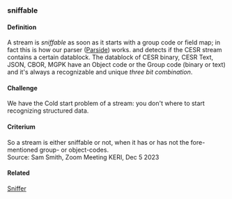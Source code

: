 ### sniffable

<h4>Definition</h4><p>A stream is <em>sniffable</em> as soon as it starts with a group code or field map; in fact this is how our parser (<a href="parside">Parside</a>) works. and detects if the CESR stream contains a certain datablock. The datablock of CESR binary, CESR Text, JSON, CBOR, MGPK have an Object code or the Group code (binary or text) and it&#39;s always a recognizable and unique <em>three bit combination</em>.</p><h4>Challenge</h4><p>We have the Cold start problem of a stream: you don&#39;t where to start recognizing structured data.</p><h4>Criterium</h4><p>So a stream is either sniffable or not, when it has or has not the fore-mentioned group- or object-codes.<br>Source: Sam Smith, Zoom Meeting KERI, Dec 5 2023</p><h4>Related</h4><p><a href="sniffer">Sniffer</a></p>